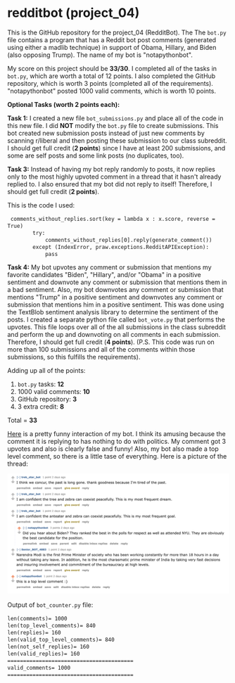 # redditbot (project_04)
This is the GitHub repository for the project_04 (RedditBot). The The `bot.py` file contains a program that has a Reddit bot post comments (generated using either a madlib technique) in support of Obama, Hillary, and Biden (also opposing Trump). The name of my bot is "notapythonbot".

My score on this project should be **33/30**. I completed all of the tasks in `bot.py`, which are worth a total of 12 points. I also completed the GitHub repository, which is worth 3 points (completed all of the requirements). "notapythonbot" posted 1000 valid comments, which is worth 10 points.


**Optional Tasks (worth 2 points each):**

**Task 1:** I created a new file `bot_submissions.py` and place all of the code in this new file. I did **NOT** modify the `bot.py` file to create submissions. This bot created new submission posts instead of just new comments by scanning r/liberal and then posting these submission to our class subreddit. I should get full credit (**2 points**) since I have at least 200 submissions, and some are self posts and some link posts (no duplicates, too).

**Task 3:** Instead of having my bot reply randomly to posts, it now replies only to the most highly upvoted comment in a thread that it hasn't already replied to. I also ensured that my bot did not reply to itself! Therefore, I should get full credit (**2 points**).

This is the code I used:
```
 comments_without_replies.sort(key = lambda x : x.score, reverse = True)
        try:
            comments_without_replies[0].reply(generate_comment())
        except (IndexError, praw.exceptions.RedditAPIException):
            pass
```

**Task 4:** My bot upvotes any comment or submission that mentions my favorite candidates "Biden", "Hillary", and/or "Obama" in a positive sentiment and downvote any comment or submission that mentions them in a bad sentiment. Also, my bot downvotes any comment or submission that mentions "Trump" in a positive sentiment and downvotes any comment or submission that mentions him in a positive sentiment. This was done using the TextBlob sentiment analysis library to determine the sentiment of the posts. I created a separate python file called `bot_vote.py` that performs the upvotes. This file loops over all of the all submissions in the class subreddit and perform the up and downvoting on all comments in each submission. Therefore, I should get full credit (**4 points**). (P.S. This code was run on more than 100 submissions and all of the comments within those submissions, so this fulfills the requirements).

Adding up all of the points:
1. `bot.py` tasks: **12**
2. 1000 valid comments: **10**
3. GitHub repository: **3**
4. 3 extra credit: **8**

Total = **33** 

[Here](https://old.reddit.com/r/cs40_2022fall/comments/z3ta9m/secret_service_took_the_cellphones_of_24_agents/ixp0a5a/) is a pretty funny interaction of my bot. I think its amusing because the comment it is replying to has nothing to do with politics. My comment got 3 upvotes and also is clearly false and funny! Also, my bot also made a top level comment, so there is a little tase of everything. Here is a picture of the thread:

![Picture of the thread of my bot](RedditThread.png)

Output of `bot_counter.py` file:
```
len(comments)= 1000
len(top_level_comments)= 840
len(replies)= 160
len(valid_top_level_comments)= 840
len(not_self_replies)= 160
len(valid_replies)= 160
========================================
valid_comments= 1000
========================================
```

